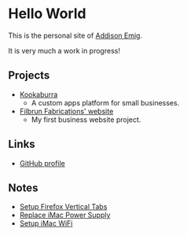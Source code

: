 # Hello World

This is the personal site of [Addison Emig](https://www.linkedin.com/in/addison-emig-1baa261b2).

It is very much a work in progress!

## Projects

- [Kookaburra](https://kookaburra.cloud)
  - A custom apps platform for small businesses.
- [Filbrun Fabrications' website](https://filbrunfabrication.com/)
  - My first business website project.

## Links

- [GitHub profile](https://github.com/Pertempto)

## Notes

- [Setup Firefox Vertical Tabs](./process/firefox-vertical-tabs)
- [Replace iMac Power Supply](./process/replace-imac-power-supply)
- [Setup iMac WiFi](./process/setup-imac-wifi-linux)
